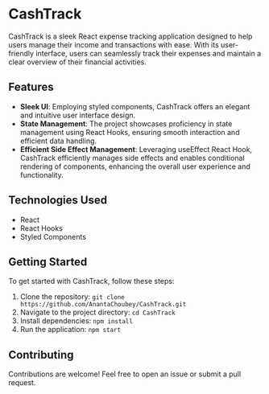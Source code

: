# CashTrack

CashTrack is a sleek React expense tracking application designed to help users manage their income and transactions with ease. With its user-friendly interface, users can seamlessly track their expenses and maintain a clear overview of their financial activities.

## Features

- **Sleek UI**: Employing styled components, CashTrack offers an elegant and intuitive user interface design.
- **State Management**: The project showcases proficiency in state management using React Hooks, ensuring smooth interaction and efficient data handling.
- **Efficient Side Effect Management**: Leveraging useEffect React Hook, CashTrack efficiently manages side effects and enables conditional rendering of components, enhancing the overall user experience and functionality.

## Technologies Used

- React
- React Hooks
- Styled Components

## Getting Started

To get started with CashTrack, follow these steps:

1. Clone the repository: `git clone https://github.com/AnantaChoubey/CashTrack.git`
2. Navigate to the project directory: `cd CashTrack`
3. Install dependencies: `npm install`
4. Run the application: `npm start`

## Contributing

Contributions are welcome! Feel free to open an issue or submit a pull request.


